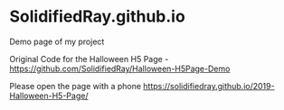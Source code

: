 # SolidifiedRay.github.io
Demo page of my project

Original Code for the Halloween H5 Page - https://github.com/SolidifiedRay/Halloween-H5Page-Demo

Please open the page with a phone https://solidifiedray.github.io/2019-Halloween-H5-Page/
